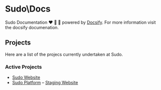 # Sudo\Docs

Sudo Documentation ❤️ 🎉 💯 powered by <a href="https://docsify.js.org/#/">Docsify</a>. For more information visit the docsify documenation.

## Projects

Here are a list of the projecs currently undertaken at Sudo.

### Active Projects 

- [Sudo Website](http://sudo.org.au)
- [Sudo Platform](http://platform.sudo.org.au) – [Staging Website](http://staging.platform.sudo.org.au)
